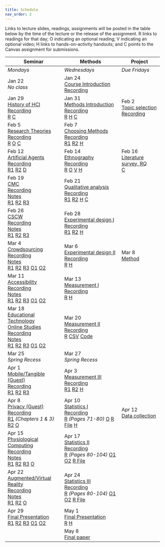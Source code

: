 ```yaml
---
title: Schedule
nav_order: 2
---
```

Links to lecture slides, readings, assignments will be posted in the table below by the time of the lecture or the release of the assignment.  <a class="label label-blue" >R</a> links to readings for that day; <a class="label label-green" >O</a> indicating an optional reading; <a class="label label-green" >V</a> indicating an optional video; <a class="label label-yellow" >H</a> links to hands-on-activity handouts; and <a class="label label-red" >C</a> points to the Canvas assignment for submissions.

<table>
  <thead>
    <tr>
      <th><strong>Seminar</strong></th>
      <th><strong>Methods</strong></th>
     <!-- <th><strong>Assignments</strong></th> -->
      <th><strong>Project</strong></th>
    </tr>
  </thead>
  <tbody>
    <tr>
      <td><em>Mondays</em></td>
      <td><em>Wednesdays</em></td>
    <!--  <td><em>Due Fridays</em></td> -->
      <td><em>Due Fridays</em></td>
    </tr>
    <tr>
      <td> Jan 22<br /><em>No class</em></td>
      <td>Jan 24<br />
        <span class="fs-3"><a target="_blank" class="btn btn-purple" href="lectures/w01-course-introduction.pdf">Course Introduction</a></span><br />
        <span class="fs-3"><a target="_blank" class="btn btn-yellow" href="https://mediaspace.wisc.edu/media/Course+Introduction/1_pztp8bc5">Recording</a></span><br />
      </td>
      <td></td>
      <!-- <td></td> -->
    </tr>
    <tr>
      <td>Jan 29<br />
        <span class="fs-3"><a target="_blank" class="btn btn-purple" href="lectures/w02-seminar-history.pdf">History of HCI</a></span><br />
        <span class="fs-3"><a target="_blank" class="btn btn-yellow" href="https://mediaspace.wisc.edu/media/SeminarA+History+of+HCI/1_m77168pz">Recording</a></span><br />
        <a target="_blank" class="label label-blue" href="https://www.microsoft.com/en-us/research/wp-content/uploads/2017/01/HCIhandbook3rd.pdf">R</a>
        <a target="_blank" class="label label-red" href="https://canvas.wisc.edu/courses/397450/discussion_topics/1771497">C</a>
      </td>
      <td>Jan 31<br />
        <span class="fs-3">
          <a target="_blank" class="btn btn-purple" href="lectures/w02-methods-intro.pdf">Methods Introduction</a><br />
          <span class="fs-3"><a target="_blank" class="btn btn-yellow" href="https://mediaspace.wisc.edu/media/Bilge+Mutlu-Vilas+4028-01+31+24-11A04A44/1_juzqr5ht">Recording</a></span><br />
          <a target="_blank" class="label label-blue" href="https://doi.org/10.1016/B978-0-12-805390-4.00001-7">R</a>
          <a target="_blank" class="label label-yellow" href="https://docs.google.com/document/d/1NX78WkJpFQNBqQg73-zNPgWI0R7aVxl1/edit?usp=sharing&ouid=112970004581124194652&rtpof=true&sd=true">H</a>
          <a target="_blank" class="label label-red" href="https://canvas.wisc.edu/courses/397450/assignments/2239584">C</a>
        </span>
      </td>
      <td>Feb 2<br />
        <span class="fs-3"><a target="_blank" class="btn btn-blue" href="lectures/w02-project-intro.pdf">Topic selection</a></span><br />
        <span class="fs-3"><a target="_blank" class="btn btn-yellow" href="https://mediaspace.wisc.edu/media/ProjectA+Introduction/1_c904bc8f">Recording</a></span>
      </td>
    </tr>
    <tr>
      <td>Feb 5<br />
        <span class="fs-3">
          <a target="_blank" class="btn btn-purple" href="lectures/w03-seminar-frameworks.pdf">Research Theories</a><br />
          <span class="fs-3"><a target="_blank" class="btn btn-yellow" href="https://mediaspace.wisc.edu/media/SeminarA+HCI+Theory/1_t8zzl7bp">Recording</a></span><br />
          <a target="_blank" class="label label-blue" href="https://drive.google.com/file/d/1L3WTK7fI508dZr-kDn6O7IhYpybxvVAg/view">R</a>
          <a target="_blank" class="label label-green" href="https://www.sciencedirect.com/science/article/pii/S1045926X16300088">O</a>
          <a target="_blank" class="label label-yellow" href="https://canvas.wisc.edu/courses/397450/discussion_topics/1779252">C</a>
        </span>
      </td>
      <td>Feb 7<br />
        <span class="fs-3"><a target="_blank" class="btn btn-purple" href="">Choosing Methods</a></span><br />
        <span class="fs-3"><a target="_blank" class="btn btn-yellow" href="">Recording</a></span><br />
        <a target="_blank" class="label label-blue" href="https://drive.google.com/file/d/1-bxZwbhy0nG3Tgxt1-01Dy7eqagjwqqC/view">R1</a>
        <a target="_blank" class="label label-blue" href="https://www.jstor.org/stable/20159361">R2</a>
        <a target="_blank" class="label label-yellow" href="">H</a>
      </td>
      <!-- <td>February 07<br />
        <span class="fs-3"><a target="_blank" class="btn btn-blue" href="https://canvas.wisc.edu/courses/192620/assignments/747906">Assignment 0</a></span>
      </td> -->
      <td></td>
    </tr>
    <tr>
      <td>Feb 12<br />
        <span class="fs-3"><a target="_blank" class="btn btn-purple" href="">Artificial Agents</a></span><br />
        <span class="fs-3"><a target="_blank" class="btn btn-yellow" href="">Recording</a></span><br />
        <a target="_blank" class="label label-blue" href="https://www.annualreviews.org/doi/pdf/10.1146/annurev-psych-010416-043958">R1</a>
        <a target="_blank" class="label label-blue" href="https://www.cell.com/iscience/pdf/S2589-0042(20)31162-7.pdf">R2</a>
        <a target="_blank" class="label label-yellow" href="https://canvas.wisc.edu/courses/397450/discussion_topics/1785719">D</a>
      </td>
      <td>Feb 14<br />
        <span class="fs-3"><a target="_blank" class="btn btn-purple" href="">Ethnography</a></span><br />
        <span class="fs-3"><a target="_blank" class="btn btn-yellow" href="">Recording</a></span><br />
        <a target="_blank" class="label label-blue" href="https://www-sciencedirect-com.ezproxy.library.wisc.edu/science/article/pii/B9780128053904000091">R</a>
        <a target="_blank" class="label label-green" href="https://doi.org/10.1046/j.1365-2648.2003.02514.x">O</a>
        <a target="_blank" class="label label-green" href="https://vimeo.com/1269848">V</a>
        <a target="_blank" class="label label-yellow" href="">H</a>
      </td>
      <td>Feb 16<br />
        <span class="fs-3"><a target="_blank" class="btn btn-blue" href="">Literature survey, RQ</a></span><br />
        <a target="_blank" class="label label-red" href="https://canvas.wisc.edu/courses/397450/assignments/2241842">C</a>
      </td>
    </tr>
    <tr>
      <td>Feb 19<br />
        <span class="fs-3"><a target="_blank" class="btn btn-purple" href="">CMC</a></span><br />
        <span class="fs-3"><a target="_blank" class="btn btn-yellow" href="">Recording</a></span><br />
        <span class="fs-3"><a target="_blank" class="btn btn-yellow" href="">Notes</a></span><br />
        <a target="_blank" class="label label-blue" href="">R1</a>
        <a target="_blank" class="label label-blue" href="">R2</a>
        <a target="_blank" class="label label-blue" href="">R3</a>
        <!-- <a target="_blank" class="label label-yellow" href="https://canvas.wisc.edu/courses/192620/discussion_topics/550132">D</a> -->
      </td>
      <td>Feb 21<br />
        <span class="fs-3"><a target="_blank" class="btn btn-purple" href="">Qualitative analysis</a></span><br />
        <span class="fs-3"><a target="_blank" class="btn btn-yellow" href="h">Recording</a></span><br />
        <a target="_blank" class="label label-blue" href="">R1</a>
        <a target="_blank" class="label label-blue" href="">R2</a>
        <a target="_blank" class="label label-yellow" href="">H</a>
        <a target="_blank" class="label label-red" href="">C</a>
      </td>
      <td></td>
    </tr>
    <tr>
      <td>Feb 26<br />
        <span class="fs-3"><a target="_blank" class="btn btn-purple" href="">CSCW</a><br />
        <span class="fs-3"><a target="_blank" class="btn btn-yellow" href="">Recording</a></span><br />
        <span class="fs-3"><a target="_blank" class="btn btn-yellow" href="">Notes</a></span><br />
        <a target="_blank" class="label label-blue" href="">R1</a>
        <a target="_blank" class="label label-blue" href="">R2</a>
        <a target="_blank" class="label label-blue" href="">R3</a></span>
        <!-- <a target="_blank" class="label label-yellow" href="https://canvas.wisc.edu/courses/192620/discussion_topics/550131">D</a></span> -->
      </td>
      <td>Feb 28<br />
        <span class="fs-3"><a target="_blank" class="btn btn-purple" href="">Experimental design I</a><br />
        <span class="fs-3"><a target="_blank" class="btn btn-yellow" href="">Recording</a></span><br />
        <a target="_blank" class="label label-blue" href="">R1</a>
        <a target="_blank" class="label label-blue" href="">R2</a>
        <a target="_blank" class="label label-yellow" href="">H</a></span>
      </td>
      <!-- <td>February 28<br />
        <span class="fs-3"><a target="_blank" class="btn btn-blue" href="https://canvas.wisc.edu/courses/192620/assignments/747907">Assignment 1.A</a></span>
      </td> -->
      <td></td>
    </tr>
    <tr>
      <td>Mar 4<br />
        <span class="fs-3"><a target="_blank" class="btn btn-purple" href="">Crowdsourcing</a><br />
        <span class="fs-3"><a target="_blank" class="btn btn-yellow" href="">Recording</a></span><br />
        <span class="fs-3"><a target="_blank" class="btn btn-yellow" href="">Notes</a></span><br />
        <a target="_blank" class="label label-blue" href="">R1</a>
        <a target="_blank" class="label label-blue" href="">R2</a>
        <a target="_blank" class="label label-blue" href="">R3</a></span>
        <a target="_blank" class="label label-green" href="">O1</a>
        <a target="_blank" class="label label-green" href="">O2</a>
        <!-- <a target="_blank" class="label label-yellow" href="https://canvas.wisc.edu/courses/192620/discussion_topics/550130">D</a></span> -->
      </td>
      <td>Mar 6<br />
        <span class="fs-3"><a target="_blank" class="btn btn-purple" href="">Experimental design II</a><br />
        <span class="fs-3"><a target="_blank" class="btn btn-yellow" href="">Recording</a></span><br />
        <a target="_blank" class="label label-blue" href="">R</a>
        <a target="_blank" class="label label-yellow" href="">H</a>
        </span>
      </td>
      <td>Mar 8<br />
        <span class="fs-3"><a target="_blank" class="btn btn-blue" href="">Method</a></span>
      </td>
    </tr>
    <tr>
      <td>Mar 11<br />
        <span class="fs-3"><a target="_blank" class="btn btn-purple" href="">Accessibility</a><br />
        <span class="fs-3"><a target="_blank" class="btn btn-yellow" href="">Recording</a></span><br />
        <span class="fs-3"><a target="_blank" class="btn btn-yellow" href="">Notes</a></span><br />
         <a target="_blank" class="label label-blue" href="">R1</a>
        <a target="_blank" class="label label-blue" href="">R2</a>
        <a target="_blank" class="label label-blue" href="">R3</a>
        <a target="_blank" class="label label-green" href="">O1</a>
        <a target="_blank" class="label label-green" href="">O2</a></span>
        <!-- <a target="_blank" class="label label-yellow" href="https://canvas.wisc.edu/courses/192620/discussion_topics/550128">D</a></span> -->
      </td>
      <td>Mar 13<br />
        <span class="fs-3"><a target="_blank" class="btn btn-purple" href="">Measurement I</a><br />
        <span class="fs-3"><a target="_blank" class="btn btn-yellow" href="">Recording</a></span><br />
        <a target="_blank" class="label label-blue" href="">R</a>
        <a target="_blank" class="label label-yellow" href="">H</a>
        </span>
      </td>
      <td></td>
    </tr>
    <tr>
      <td>Mar 18<br />
        <span class="fs-3"><a target="_blank" class="btn btn-purple" href="">Educational Technology</a><br />
        <a target="_blank" class="btn btn-purple" href="">Online Studies</a><br />
        <span class="fs-3"><a target="_blank" class="btn btn-yellow" href="">Recording</a></span><br />
        <span class="fs-3"><a target="_blank" class="btn btn-yellow" href="">Notes</a></span><br />
        <a target="_blank" class="label label-blue" href="">R1</a>
        <a target="_blank" class="label label-blue" href="">R2</a>
        <a target="_blank" class="label label-blue" href="">R3</a>
        <a target="_blank" class="label label-green" href="">O1</a>
        <a target="_blank" class="label label-green" href="">O2</a></span>
        <!-- <a target="_blank" class="label label-yellow" href="https://canvas.wisc.edu/courses/192620/discussion_topics/550123">D</a><br /> -->
        <!-- <a target="_blank" class="btn btn-green" href="https://us.bbcollab.com/guest/f446d99a72864bb89ed1eda35ed902f6">Join</a> -->
          <!-- <a target="_blank" class="btn btn-green" href="https://us-lti.bbcollab.com/recording/537c39f937014977a085d6d66cb6e4d5">Recording</a></span> -->
      </td>
      <td>Mar 20<br />
        <span class="fs-3"><a target="_blank" class="btn btn-purple" href="">Measurement II</a><br />
        <span class="fs-3"><a target="_blank" class="btn btn-yellow" href="">Recording</a></span><br />
        <a target="_blank" class="label label-blue" href="">R</a>
        <a target="_blank" class="label label-green" href="">CSV</a>
        <a target="_blank" class="label label-green" href="">Code</a></span>
        <!-- <a target="_blank" class="btn btn-green" href="https://us.bbcollab.com/guest/f446d99a72864bb89ed1eda35ed902f6">Join</a> -->
          <!-- <a target="_blank" class="btn btn-green" href="https://us-lti.bbcollab.com/recording/dd3c756ad25949f2b8d5496bf09a80db">Recording</a>
        </span> -->
      </td>
      <td></td>
      <!-- <td>November 11<br />
        <span class="fs-3"><a target="_blank" class="btn btn-blue" href="https://canvas.wisc.edu/courses/192620/assignments/747928">Method</a></span>
      </td> -->
    </tr>
    <tr>
      <td>Mar 25<br /><em>Spring Recess</em></td>
      <td>Mar 27<br /><em>Spring Recess</em></td>
      <!-- <td></td> -->
      <td></td>
    </tr>
    <tr>
      <td>Apr 1<br />
        <span class="fs-3"><a target="_blank" class="btn btn-purple" href="">Mobile/Tangible (Guest)</a><br />
        <span class="fs-3"><a target="_blank" class="btn btn-yellow" href="">Recording</a></span><br />
        <a target="_blank" class="label label-blue" href="">R1</a>
        <a target="_blank" class="label label-blue" href="">R2</a>
        <a target="_blank" class="label label-blue" href="">R3</a></span>
        <!-- <a target="_blank" class="label label-yellow" href="https://canvas.wisc.edu/courses/192620/discussion_topics/550127">D</a><br /> -->
        <!-- <a target="_blank" class="btn btn-green" href="https://us.bbcollab.com/guest/f446d99a72864bb89ed1eda35ed902f6">Join</a> -->
          <!-- <a target="_blank" class="btn btn-green" href="https://us-lti.bbcollab.com/recording/009a1bdc45664d04a37eb6380aea6e18">Recording</a></span> -->
      </td>
      <td>Apr 3<br />
        <span class="fs-3"><a target="_blank" class="btn btn-purple" href="">Measurement III</a><br />
        <span class="fs-3"><a target="_blank" class="btn btn-yellow" href="">Recording</a></span><br />
        <a target="_blank" class="label label-blue" href="">R1</a>
        <a target="_blank" class="label label-blue" href="">R2</a>
        <a target="_blank" class="label label-yellow" href="">H</a></span>
        <!-- <a target="_blank" class="btn btn-green" href="https://us.bbcollab.com/guest/f446d99a72864bb89ed1eda35ed902f6">Join</a> -->
          <!-- <a target="_blank" class="btn btn-green" href="https://us-lti.bbcollab.com/recording/90f3133f098644008bf16dfacad031fc">Recording</a></span> -->
      </td>
      <!-- <td>April 3<br />
        <span class="fs-3"><a target="_blank" class="btn btn-blue" href="https://canvas.wisc.edu/courses/192620/assignments/747908">Assignment 2.A</a></span>
      </td> -->
      <td></td>
    </tr>
    <tr>
      <td>Apr 8<br />
      <span class="fs-3"><a target="_blank" class="btn btn-purple" href="">Privacy (Guest)</a><br />
      <span class="fs-3"><a target="_blank" class="btn btn-yellow" href="">Recording</a></span><br />
        <a target="_blank" class="label label-blue" href="">R1</a> <em>(Chapters 1 & 3)</em></span>
        <a target="_blank" class="label label-blue" href="">R2</a>
        <a target="_blank" class="label label-green" href="">O</a>
        <!-- <a target="_blank" class="label label-yellow" href="https://canvas.wisc.edu/courses/192620/discussion_topics/550127">D</a><br /> -->
        <!-- <a target="_blank" class="btn btn-green" href="https://us.bbcollab.com/guest/f446d99a72864bb89ed1eda35ed902f6">Join</a> -->
          <!-- <a target="_blank" class="btn btn-green" href="https://us-lti.bbcollab.com/recording/ec3d727dce964fa1b09b93260d6b4999">Recording</a></span> -->
      </td>
      <td>Apr 10<br />
        <span class="fs-3"><a target="_blank" class="btn btn-purple" href="">Statistics I</a><br />
        <span class="fs-3"><a target="_blank" class="btn btn-yellow" href="">Recording</a></span><br />
        <a target="_blank" class="label label-blue" href="">R</a> <em>(Pages 71-80)</em>
        <a target="_blank" class="label label-green" href="">O</a>
          <a target="_blank" class="label label-green" href="">R File</a>
        <a target="_blank" class="label label-yellow" href="">H</a></span>
        <!-- <a target="_blank" class="btn btn-green" href="https://us.bbcollab.com/guest/f446d99a72864bb89ed1eda35ed902f6">Join</a> -->
          <!-- <a target="_blank" class="btn btn-green" href="https://us-lti.bbcollab.com/recording/f030a126cc6d49a1accd1df3ecdf584b">Recording</a></span> -->
      </td>
      <td>Apr 12<br />
        <span class="fs-3"><a target="_blank" class="btn btn-blue" href="">Data collection</a></span></td>
    </tr>
    <tr>
      <td>Apr 15<br />
        <span class="fs-3"><a target="_blank" class="btn btn-purple" href="">Physiological Computing</a><br />
        <span class="fs-3"><a target="_blank" class="btn btn-yellow" href="">Recording</a></span><br />
        <span class="fs-3"><a target="_blank" class="btn btn-yellow" href="">Notes</a></span><br />
        <a target="_blank" class="label label-blue" href="">R1</a>
        <a target="_blank" class="label label-blue" href="">R2</a>
        <a target="_blank" class="label label-blue" href="">R3</a>
        <a target="_blank" class="label label-green" href="">O</a></span>
        <!-- <a target="_blank" class="label label-green" href="https://canvas.wisc.edu/courses/192620/discussion_topics/550122">D</a><br />
        <a target="_blank" class="btn btn-green" href="https://us.bbcollab.com/guest/f446d99a72864bb89ed1eda35ed902f6">Join</a> -->
          <!-- <a target="_blank" class="btn btn-green" href="https://us-lti.bbcollab.com/recording/e8be0327965a4aa9be7a4fae9f2c16d3">Recording</a></span> -->
      </td>
      <td>Apr 17<br />
        <span class="fs-3"><a target="_blank" class="btn btn-purple" href="">Statistics II</a><br />
        <span class="fs-3"><a target="_blank" class="btn btn-yellow" href="">Recording</a></span><br />
        <a target="_blank" class="label label-blue" href="">R</a> <em>(Pages 80-104)</em>
        <a target="_blank" class="label label-green" href="">O1</a>
        <a target="_blank" class="label label-green" href="">O2</a>
        <a target="_blank" class="label label-green" href="">R File</a></span>
        <!-- <a target="_blank" class="btn btn-green" href="https://us.bbcollab.com/guest/f446d99a72864bb89ed1eda35ed902f6">Join</a> -->
          <!-- <a target="_blank" class="btn btn-green" href="https://us-lti.bbcollab.com/recording/95d5a197cfb740439c3a76711d6f726d">Recording</a></span> -->
      </td>
      <!-- <td>April 17<br />
        <span class="fs-3"><a target="_blank" class="btn btn-blue" href="https://canvas.wisc.edu/courses/192620/assignments/747909">Assignment 2.B</a></span>
      </td> -->
      <td></td>
    </tr>
    <tr>
      <td>Apr 22<br />
        <span class="fs-3"><a target="_blank" class="btn btn-purple" href="">Augmented/Virtual Reality</a><br />
        <span class="fs-3"><a target="_blank" class="btn btn-yellow" href="">Recording</a></span><br />
        <span class="fs-3"><a target="_blank" class="btn btn-yellow" href="">Notes</a></span><br />
        <a target="_blank" class="label label-blue" href="">R1</a>
        <a target="_blank" class="label label-blue" href="">R2</a>
        <a target="_blank" class="label label-green" href="">O</a></span>
        <!-- <a target="_blank" class="label label-green" href="https://canvas.wisc.edu/courses/192620/discussion_topics/550125">D</a><br />
        <a target="_blank" class="btn btn-green" href="https://us.bbcollab.com/guest/f446d99a72864bb89ed1eda35ed902f6">Join</a> -->
          <!-- <a target="_blank" class="btn btn-green" href="https://us-lti.bbcollab.com/recording/d2e3137cc77c4899998a865eb316f63c">Recording</a></span> -->
      </td>
      <td>Apr 24<br />
        <span class="fs-3"><a target="_blank" class="btn btn-purple" href="">Statistics III</a><br />
        <span class="fs-3"><a target="_blank" class="btn btn-yellow" href="">Recording</a></span><br />
        <a target="_blank" class="label label-blue" href="">R</a> <em>(Pages 80-104)</em>
        <a target="_blank" class="label label-green" href="">O1</a>
        <a target="_blank" class="label label-green" href="">O2</a>
        <a target="_blank" class="label label-green" href="">R File</a></span>
        <!-- <a target="_blank" class="btn btn-green" href="https://us.bbcollab.com/guest/f446d99a72864bb89ed1eda35ed902f6">Join</a> -->
          <!-- <a target="_blank" class="btn btn-green" href="https://us-lti.bbcollab.com/recording/fc46d041731643cd883c2f802543ffaf">Recording</a></span> -->
      </td>
      <td></td>
      <!-- <td>December 9<br />
        <span class="fs-3"><a target="_blank" class="btn btn-blue" href="https://canvas.wisc.edu/courses/192620/assignments/809057">Data collection</a></span></td> -->
    </tr>
    <tr>
      <td>Apr 29<br />
        <span class="fs-3"><a target="_blank" class="btn btn-purple" href="">Final Presentation</a><br />
        <a target="_blank" class="label label-blue" href="">R1</a>
        <a target="_blank" class="label label-blue" href="">R2</a>
        <a target="_blank" class="label label-blue" href="">R3</a>
        <a target="_blank" class="label label-green" href="">O1</a>
        <a target="_blank" class="label label-green" href="">O2</a></span>
        <!-- <a target="_blank" class="label label-green" href="https://canvas.wisc.edu/courses/192620/discussion_topics/550126">D</a><br /> -->
        <!-- <a target="_blank" class="btn btn-green" href="https://us.bbcollab.com/guest/f446d99a72864bb89ed1eda35ed902f6">Join</a> -->
          <!-- <a target="_blank" class="btn btn-green" href="https://us-lti.bbcollab.com/recording/50b2397f45cc43f6b6e1199d20329dcd">Recording</a></span> -->
      </td>
      <td>May 1<br />
        <span class="fs-3"><a target="_blank" class="btn btn-purple" href="">Final Presentation</a><br /><a target="_blank" class="label label-blue" href="">R</a>
        <a target="_blank" class="label label-yellow" href="">H</a></span>
        <!-- <a target="_blank" class="btn btn-green" href="https://us.bbcollab.com/guest/f446d99a72864bb89ed1eda35ed902f6">Join</a> -->
          <!-- <a target="_blank" class="btn btn-green" href="https://us-lti.bbcollab.com/recording/bbe401da7caf4deb9f1f0c2e765823e6">Recording</a></span> -->
      </td>
      <!-- <td>May 1<br />
        <span class="fs-3"><a target="_blank" class="btn btn-blue" href="https://canvas.wisc.edu/courses/192620/assignments/747910">Assignment 2.C</a></span><br />
        <span class="fs-3"><a target="_blank" class="btn btn-blue" href="https://canvas.wisc.edu/courses/192620/assignments/819945">Analysis/Results</a></span>
      </td> -->
      <td></td>
    </tr>
    <tr>
      <td></td>    
      <!-- <td></td> -->
      <td>May 8<br />
        <span class="fs-3"><a class="btn btn-blue" href="">Final paper</a></span>
      </td>
      <td></td>
    </tr>
  </tbody>
</table>

